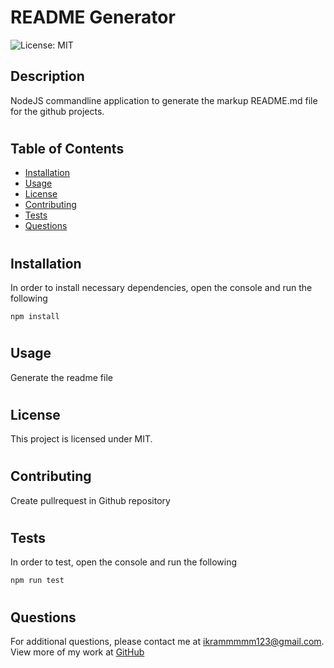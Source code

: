 # README Generator
![License: MIT](https://img.shields.io/badge/License-MIT-yellow.svg)
## Description
NodeJS commandline application to generate the markup README.md file for the github projects.
#
## Table of Contents
* [Installation](#installation)
* [Usage](#usage)
* [License](#license)
* [Contributing](#contributing)
* [Tests](#tests)
* [Questions](#questions)
#
## Installation
In order to install necessary dependencies, open the console and run the following

```npm install```
#
## Usage
Generate the readme file
#
## License
This project is licensed under MIT.
#
## Contributing
Create pullrequest in Github repository
#
## Tests
In order to test, open the console and run the following

```npm run test```
#
## Questions
For additional questions, please contact me at ikrammmmm123@gmail.com. View more of my work at [GitHub](https://github.com/ikrammmmm)